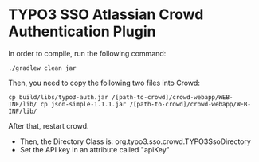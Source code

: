 # TYPO3 SSO Atlassian Crowd Authentication Plugin

In order to compile, run the following command:

`
./gradlew clean jar
`

Then, you need to copy the following two files into Crowd:

`
cp build/libs/typo3-auth.jar /[path-to-crowd]/crowd-webapp/WEB-INF/lib/
cp json-simple-1.1.1.jar /[path-to-crowd]/crowd-webapp/WEB-INF/lib/
`

After that, restart crowd.

* Then, the Directory Class is: org.typo3.sso.crowd.TYPO3SsoDirectory
* Set the API key in an attribute called "apiKey"
